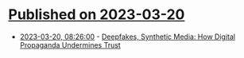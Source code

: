 # [Published on 2023-03-20](index.md)

* [2023-03-20, 08:26:00](https://soylentnews.org/article.pl?sid=23/03/19/1318240&from=rss) - [Deepfakes, Synthetic Media: How Digital Propaganda Undermines Trust](https://soylentnews.org/article.pl?sid=23/03/19/1318240&from=rss)
